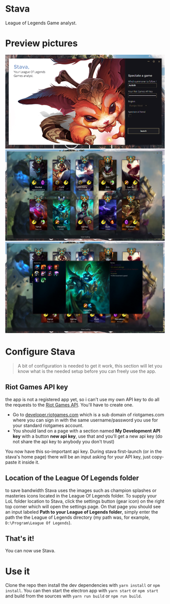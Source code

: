 # Stava
League of Legends Game analyst.

# Preview pictures
![home page](/pictures/Capture.PNG?raw=true "Home page")
![loading screen](/pictures/Capture_1.PNG?raw=true "Loading screen")
![runes & masteries](/pictures/Capture_2.PNG?raw=true "Runes & masteries")

# Configure Stava
> A bit of configuration is needed to get it work, this section will let you know what is the needed setup before you can freely use the app.

## Riot Games API key
the app is not a registered app yet, so i can't use my own API key to do all the requests to the [Riot Games API](https://developer.riotgames.com/). You'll have to create one.
 - Go to [developer.riotgames.com](https://developer.riotgames.com/) which is a sub domain of riotgames.com where you can sign in with the same username/password you use for your standard riotgames account.
 - You should land on a page with a section named **My Development API key** with a button **new api key**, use that and you'll get a new api key (do not share the api key to anybody you don't trust)

You now have this so-important api key. During stava first-launch (or in the stava's home page) there will be an input asking for your API key, just copy-paste it inside it.
 
## Location of the League Of Legends folder
to save bandwidth Stava uses the images such as champion splashes or masteries icons located in the League Of Legends folder. To supply your LoL folder location to Stava, click the settings button (gear icon) on the right top corner which will open the settings page. On that page you should see an input labeled **Path to your League of Legends folder**, simply enter the path the the League of Legends directory (my path was, for example, `D:\Program\League Of Legends`).
 
 ## That's it!
 You can now use Stava.

# Use it
Clone the repo then install the dev dependencies with `yarn install` or `npm install`. You can then start the electron app with `yarn start` or `npm start` and build from the sources with `yarn run build` or `npm run build`.
